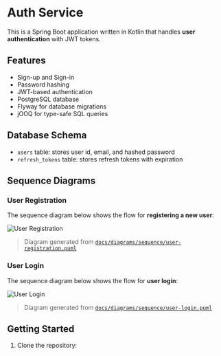 
# Auth Service

This is a Spring Boot application written in Kotlin that handles **user authentication** with JWT tokens.

## Features

- Sign-up and Sign-in
- Password hashing
- JWT-based authentication
- PostgreSQL database
- Flyway for database migrations
- jOOQ for type-safe SQL queries

## Database Schema

- `users` table: stores user id, email, and hashed password
- `refresh_tokens` table: stores refresh tokens with expiration

## Sequence Diagrams

### User Registration

The sequence diagram below shows the flow for **registering a new user**:

![User Registration](https://www.plantuml.com/plantuml/svg/XPJ1Rjim38RlUWeYfnPOqMpOPJuCNP82ssKDakm1E9cjXIcMHzBj-lQp1Bc2ZHWDa2YIlv_yIGg-4qNM_kmDMWqCluJOTCZghEkmLLXzwxNPXbOvU4-y0XGOjvVG8_6pivIu_7yAnGm7we8u3VoQkBATejzHcllMXZhdZNjYKwFYRnI2rJw8FZ49x3OH61PZOdou-Gh5P0NxX-C9Rd6mTylqv4I9h-YCpd-03aLU0jVNfWYYF7klO5cGaGdzZDxLgBJFr3QSEq__dBvU5I5wVGi3haqQ0m1ZcBbzRJYymEVr6ZPOmu7-zYIQ15FFiVHeM7jkWPW36_92yz2btHNOXkmVS8-GgeF1gQWaGJGvFSoV8fzKdjFsGfpHT-lv4ayVlREQ5UyNbC1Sr3n7lXyLDCDQsZsI-V74T2If7eULoSLckLQ8DRdAjs4Mu7gXIRjD1Jz-7kyFfs4vFQGcbORkDd0ponI1d8xgYq4lj7xa5sOm6q8MIMyjYLmSmDi4Fgq_mfO9HpFKrYP-xuQV-Exu3m00)

> Diagram generated from [`docs/diagrams/sequence/user-registration.puml`](docs/diagrams/sequence/user-registration.puml)

### User Login

The sequence diagram below shows the flow for **user login**:

![User Login](https://img.plantuml.biz/plantuml/svg/bPHjRvim4CVV-rESyYgTqdo0IDkQ42CMTMi6H7qvUN09reYDRDEittwsUGYmjbij0TBTx-x-TpQ-quOfKvzBmZ8Z5Sn29OL1aS-0QGWfgQoRPxnYmi1iNPiYi7ubonALHzR1tqY2webdsFYJiV-WKSLOISrjkMUF7E8n4Z5TK979l2qHJLJiBcPOOPUGd1dsasc4sLvgSrAOVB_tlkrc71hZKQ4kKlaBnKH5dCQ4X1HkFzcULb3A4nTpF3DUBg1YMb-aoc_8El10yYf0reaZ3l4AZbpacsVgY8Qx8OVOERUR5IJqdWOfV80mVlWAjPsAXiU8nXGy-l4pOQNnTX3Im57M8YTWrtO3jsq1KPUbjxcqhQpUrkXmhPX2oGjiM1uep54OpafDVsTO6Iv5mmO-FgJ_Wh6qG_QYNXJaDdSggBSrWY9RuynCLg2UTrDR-9JBmkuxvlj-b2x83Q73uCor3_KUjoBQbpbQdTWxtjFykmRWO3-4gwYccPSq6LLF9Usi-OG25JEupZBKsf_5kHy0RvjsQvVqQTYLUoFRy6Y_cKuDm4a--m-iGBCdx18iHlGrdGMxW_pbMqBZr7xIXmx-OHojvylbyXhI7fE-H3vEreWRwMbtq9VUCwxcWq6y9comaVyTPsyxufux-t8tuHy0)

> Diagram generated from [`docs/diagrams/sequence/user-login.puml`](docs/diagrams/sequence/user-registration.puml)

## Getting Started

1. Clone the repository: